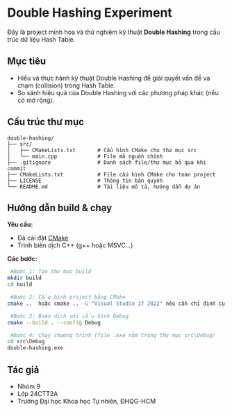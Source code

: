 # Double Hashing Experiment

Đây là project minh họa và thử nghiệm kỹ thuật **Double Hashing** trong cấu trúc dữ liệu Hash Table.

## Mục tiêu

- Hiểu và thực hành kỹ thuật Double Hashing để giải quyết vấn đề va chạm (collision) trong Hash Table.
- So sánh hiệu quả của Double Hashing với các phương pháp khác (nếu có mở rộng).

## Cấu trúc thư mục

```
double-hashing/
├── src/
│   ├── CMakeLists.txt       # Cấu hình CMake cho thư mục src 
│   └── main.cpp             # File mã nguồn chính
├── .gitignore               # Danh sách file/thư mục bỏ qua khi commit
├── CMakeLists.txt           # File cấu hình CMake cho toàn project
├── LICENSE                  # Thông tin bản quyền
└── README.md                # Tài liệu mô tả, hướng dẫn dự án
```

## Hướng dẫn build & chạy

**Yêu cầu:**  
- Đã cài đặt [CMake](https://cmake.org/)  
- Trình biên dịch C++ (g++ hoặc MSVC...)

**Các bước:**

```sh
 #Bước 1: Tạo thư mục build
mkdir build
cd build

 #Bước 2: Cấu hình project bằng CMake
cmake ..  hoặc cmake .. -G "Visual Studio 17 2022" nếu cần chỉ định cụ thể

 #Bước 3: Biên dịch với cấu hình Debug
cmake --build . --config Debug

 #Bước 4: Chạy chương trình (file .exe nằm trong thư mục src\Debug)
cd src\Debug
double-hashing.exe
```
## Tác giả

- Nhóm 9
- Lớp 24CTT2A
- Trường Đại học Khoa học Tự nhiên, ĐHQG-HCM

